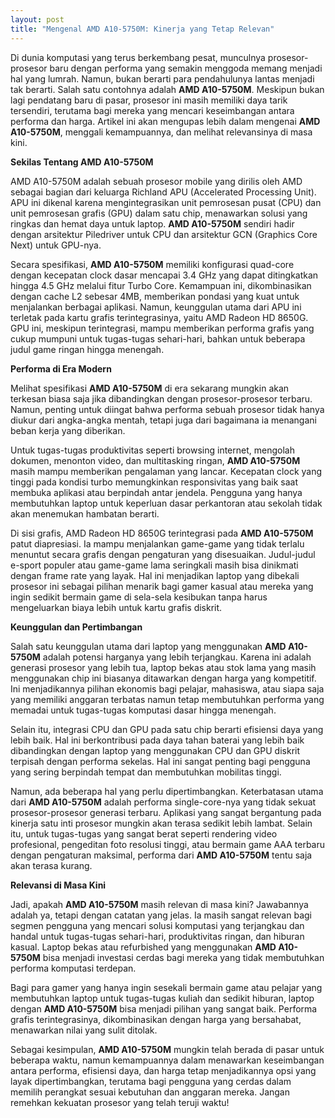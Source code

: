 ```yaml
---
layout: post
title: "Mengenal AMD A10-5750M: Kinerja yang Tetap Relevan"
---
```


Di dunia komputasi yang terus berkembang pesat, munculnya prosesor-prosesor baru dengan performa yang semakin menggoda memang menjadi hal yang lumrah. Namun, bukan berarti para pendahulunya lantas menjadi tak berarti. Salah satu contohnya adalah **AMD A10-5750M**. Meskipun bukan lagi pendatang baru di pasar, prosesor ini masih memiliki daya tarik tersendiri, terutama bagi mereka yang mencari keseimbangan antara performa dan harga. Artikel ini akan mengupas lebih dalam mengenai **AMD A10-5750M**, menggali kemampuannya, dan melihat relevansinya di masa kini.

**Sekilas Tentang AMD A10-5750M**

AMD A10-5750M adalah sebuah prosesor mobile yang dirilis oleh AMD sebagai bagian dari keluarga Richland APU (Accelerated Processing Unit). APU ini dikenal karena mengintegrasikan unit pemrosesan pusat (CPU) dan unit pemrosesan grafis (GPU) dalam satu chip, menawarkan solusi yang ringkas dan hemat daya untuk laptop. **AMD A10-5750M** sendiri hadir dengan arsitektur Piledriver untuk CPU dan arsitektur GCN (Graphics Core Next) untuk GPU-nya.

Secara spesifikasi, **AMD A10-5750M** memiliki konfigurasi quad-core dengan kecepatan clock dasar mencapai 3.4 GHz yang dapat ditingkatkan hingga 4.5 GHz melalui fitur Turbo Core. Kemampuan ini, dikombinasikan dengan cache L2 sebesar 4MB, memberikan pondasi yang kuat untuk menjalankan berbagai aplikasi. Namun, keunggulan utama dari APU ini terletak pada kartu grafis terintegrasinya, yaitu AMD Radeon HD 8650G. GPU ini, meskipun terintegrasi, mampu memberikan performa grafis yang cukup mumpuni untuk tugas-tugas sehari-hari, bahkan untuk beberapa judul game ringan hingga menengah.

**Performa di Era Modern**

Melihat spesifikasi **AMD A10-5750M** di era sekarang mungkin akan terkesan biasa saja jika dibandingkan dengan prosesor-prosesor terbaru. Namun, penting untuk diingat bahwa performa sebuah prosesor tidak hanya diukur dari angka-angka mentah, tetapi juga dari bagaimana ia menangani beban kerja yang diberikan.

Untuk tugas-tugas produktivitas seperti browsing internet, mengolah dokumen, menonton video, dan multitasking ringan, **AMD A10-5750M** masih mampu memberikan pengalaman yang lancar. Kecepatan clock yang tinggi pada kondisi turbo memungkinkan responsivitas yang baik saat membuka aplikasi atau berpindah antar jendela. Pengguna yang hanya membutuhkan laptop untuk keperluan dasar perkantoran atau sekolah tidak akan menemukan hambatan berarti.

Di sisi grafis, AMD Radeon HD 8650G terintegrasi pada **AMD A10-5750M** patut diapresiasi. Ia mampu menjalankan game-game yang tidak terlalu menuntut secara grafis dengan pengaturan yang disesuaikan. Judul-judul e-sport populer atau game-game lama seringkali masih bisa dinikmati dengan frame rate yang layak. Hal ini menjadikan laptop yang dibekali prosesor ini sebagai pilihan menarik bagi gamer kasual atau mereka yang ingin sedikit bermain game di sela-sela kesibukan tanpa harus mengeluarkan biaya lebih untuk kartu grafis diskrit.

**Keunggulan dan Pertimbangan**

Salah satu keunggulan utama dari laptop yang menggunakan **AMD A10-5750M** adalah potensi harganya yang lebih terjangkau. Karena ini adalah generasi prosesor yang lebih tua, laptop bekas atau stok lama yang masih menggunakan chip ini biasanya ditawarkan dengan harga yang kompetitif. Ini menjadikannya pilihan ekonomis bagi pelajar, mahasiswa, atau siapa saja yang memiliki anggaran terbatas namun tetap membutuhkan performa yang memadai untuk tugas-tugas komputasi dasar hingga menengah.

Selain itu, integrasi CPU dan GPU pada satu chip berarti efisiensi daya yang lebih baik. Hal ini berkontribusi pada daya tahan baterai yang lebih baik dibandingkan dengan laptop yang menggunakan CPU dan GPU diskrit terpisah dengan performa sekelas. Hal ini sangat penting bagi pengguna yang sering berpindah tempat dan membutuhkan mobilitas tinggi.

Namun, ada beberapa hal yang perlu dipertimbangkan. Keterbatasan utama dari **AMD A10-5750M** adalah performa single-core-nya yang tidak sekuat prosesor-prosesor generasi terbaru. Aplikasi yang sangat bergantung pada kinerja satu inti prosesor mungkin akan terasa sedikit lebih lambat. Selain itu, untuk tugas-tugas yang sangat berat seperti rendering video profesional, pengeditan foto resolusi tinggi, atau bermain game AAA terbaru dengan pengaturan maksimal, performa dari **AMD A10-5750M** tentu saja akan terasa kurang.

**Relevansi di Masa Kini**

Jadi, apakah **AMD A10-5750M** masih relevan di masa kini? Jawabannya adalah ya, tetapi dengan catatan yang jelas. Ia masih sangat relevan bagi segmen pengguna yang mencari solusi komputasi yang terjangkau dan handal untuk tugas-tugas sehari-hari, produktivitas ringan, dan hiburan kasual. Laptop bekas atau refurbished yang menggunakan **AMD A10-5750M** bisa menjadi investasi cerdas bagi mereka yang tidak membutuhkan performa komputasi terdepan.

Bagi para gamer yang hanya ingin sesekali bermain game atau pelajar yang membutuhkan laptop untuk tugas-tugas kuliah dan sedikit hiburan, laptop dengan **AMD A10-5750M** bisa menjadi pilihan yang sangat baik. Performa grafis terintegrasinya, dikombinasikan dengan harga yang bersahabat, menawarkan nilai yang sulit ditolak.

Sebagai kesimpulan, **AMD A10-5750M** mungkin telah berada di pasar untuk beberapa waktu, namun kemampuannya dalam menawarkan keseimbangan antara performa, efisiensi daya, dan harga tetap menjadikannya opsi yang layak dipertimbangkan, terutama bagi pengguna yang cerdas dalam memilih perangkat sesuai kebutuhan dan anggaran mereka. Jangan remehkan kekuatan prosesor yang telah teruji waktu!

